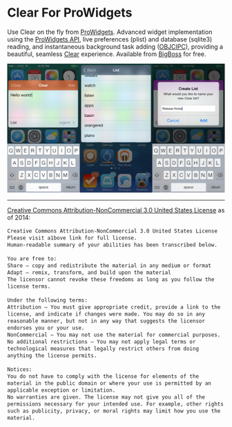 Clear For ProWidgets
=======================

Use Clear on the fly from [ProWidgets](http://prowidgets.net/). Advanced widget implementation using the [ProWidgets API](http://prowidgets.net/doc/), live preferences (plist) and database (sqlite3) reading, and instantaneous background task adding ([OBJCIPC](https://github.com/a1anyip/libobjcipc)), providing a beautiful, seamless [Clear](http://realmacsoftware.com/clear) experience. Available from [BigBoss](http://thebigboss.org) for free.

![Three-pronged screenshot of all widget usage](Screenie.png)

---------------------------------------
[Creative Commons Attribution-NonCommercial 3.0 United States License](http://creativecommons.org/licenses/by-nc/3.0/us/) as of 2014:

	Creative Commons Attribution-NonCommercial 3.0 United States License
	Please visit a1bove link for full license.
	Human-readable summary of your abilities has been transcribed below.

	You are free to:
	Share — copy and redistribute the material in any medium or format
	Adapt — remix, transform, and build upon the material
	The licensor cannot revoke these freedoms as long as you follow the license terms.

	Under the following terms:
	Attribution — You must give appropriate credit, provide a link to the license, and indicate if changes were made. You may do so in any reasonable manner, but not in any way that suggests the licensor endorses you or your use.
	NonCommercial — You may not use the material for commercial purposes.
	No additional restrictions — You may not apply legal terms or technological measures that legally restrict others from doing anything the license permits.

	Notices:
	You do not have to comply with the license for elements of the material in the public domain or where your use is permitted by an applicable exception or limitation.
	No warranties are given. The license may not give you all of the permissions necessary for your intended use. For example, other rights such as publicity, privacy, or moral rights may limit how you use the material.
